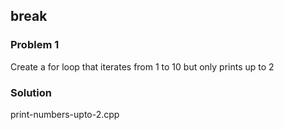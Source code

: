 ## break

<h3>Problem 1</h3>
<p>
Create a for loop that iterates from 1 to 10 but only prints up to 2
</p>
<h3>Solution</h3>
<p>print-numbers-upto-2.cpp</p>

